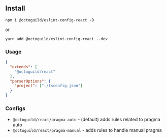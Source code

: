 ## Install

`npm i @octoguild/eslint-config-react -D`

or

`yarn add @octoguild/eslint-config-react --dev`



### Usage

```json
{
  "extends": [
    "@octoguild/react"
  ],
  "parserOptions": {
    "project": ["./tsconfig.json"]
  }
}
```


### Configs

- `@octoguild/react/pragma-auto` - (default) adds rules related to pragma auto
- `@octoguild/react/pragma-manual` - adds rules to handle manual pragma
